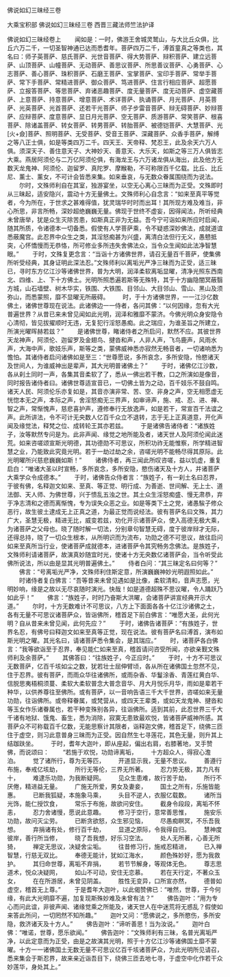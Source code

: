 <!-- { "loadSidebar": true } -->
佛说如幻三昧经三卷


大乘宝积部
佛说如幻三昧经三卷
西晋三藏法师竺法护译


佛说如幻三昧经卷上
　　闻如是：一时，佛游王舍城灵鹫山，与大比丘众俱，比丘六万二千，一切圣智神通已达而悉耆年。菩萨四万二千，溥首童真之等类也，其名曰：师子英菩萨、慈氏菩萨、光世音菩萨、得大势菩萨、辩积菩萨、建立远菩萨、山顶菩萨、山幢菩萨、无动菩萨、善思议菩萨、所思善议菩萨、心勇菩萨、心志菩萨、善心菩萨、珠积菩萨、石磨王菩萨、宝掌菩萨、宝印手菩萨、常举手菩萨、常下手菩萨、常精进菩萨、御众菩萨、笃进菩萨、住言行相应菩萨、超愿菩萨、立报答菩萨、等思菩萨、弃诸恶趣菩萨、度无量菩萨、度无动菩萨、虚空藏菩萨、上意菩萨、持意菩萨、增意菩萨、术详菩萨、执诵菩萨、月光菩萨、月英菩萨、光英菩萨、光首菩萨、还若干光菩萨、师子步雷音菩萨、辩无碍菩萨、妙辩菩萨、应辩菩萨、度意菩萨、显日月光菩萨、空无菩萨、质游菩萨、常笑菩萨、根喜菩萨、除诸盖菩萨、转女菩萨、转男菩萨、转胎菩萨、被德铠菩萨、大慧菩萨、光[火+僉]菩萨、照明菩萨、无受菩萨、受音王菩萨、深藏菩萨、众香手菩萨，解缚之等八正士俱，如是等类四万二千。四天王、天帝释、梵忍王，此及余天六万人俱。须深天子、善住意天子、大神妙天、善意天、大乐天，如斯之等三万人俱皆志大乘。燕居阿须伦与二万亿阿须伦俱，有海龙王与六万诸龙俱从海出，此及他方无数天龙鬼神、阿须伦、迦留罗、真陀罗、摩睺勒，不可称限百千亿载。比丘、比丘尼、薰士、薰女，不可计会皆悉来集。如来垂哀，与无数众眷属围绕而为说法。
　　尔时，文殊师利自在其室，独游宴坐，以空无心离心三昧而为正受。文殊即时从三昧起，适安隐兴，震动十方无量佛土。文殊师利心自念言：“如来至真平等觉者，今为所在，于世求之甚难得值，犹灵瑞华时时而出耳！其所现方难及难当，非心所思，非言所畅，深妙超绝巍巍无量。佛现于世终不虚妄，因得闻法，所听经典未曾唐举，犹是众生灭除苦患，如斯真正非为无益。吾今宁可诣如来所应时启闻，随其所质，令诸德本一切备悉。假使有人学菩萨乘，令不疑惑深妙佛法，成就道谊悉蔽魔宫。此忍界中众生之类，其淫怒痴甚为兴盛，离清白法但行无义，愚戆抵突，心怀憍慢而无恭恪，所可修业多所违失舍佛法众，当令众生闻如此法净智慧眼。”
　　于时，文殊复更念言：“当诣十方诸佛世界，请召无量百千菩萨，使集佛所听受经典，其身证明此深法忍。”文殊师利以离垢光严净三昧而为正受，适三昧已，寻时东方亿江沙等诸佛世界，普为大明，润泽柔软离垢显曜，清净光照东西南北、四维、上、下十方佛土。光明所照悉遍若斯等无殊特，其于十方幽隐闇冥蔽翳方城，山石墙壁、树木华实，铁围、大铁围、目邻山、大目邻山、雪山、黑山及须弥山，而悉蒙照，靡不显曜无所蔽碍。
　　时，于十方诸佛世界，一一江沙亿数佛土，诸佛世尊现在说法。此诸佛边一一侍者，各问其佛：“以何因缘，忽有大光普遍世界？从昔已来未曾见闻如此光明，润泽和雅靡不蒙济。今佛光明众身安隐令心清彻，皆见拔擢顺时无违，无复犯行淫怒愚痴。此之瑞应，为谁圣旨之所建立，所演光曜晖赫若兹？”
　　是诸佛世尊，睹诸侍者之所启问，默然不应。其彼世界天龙神声，阿须伦、迦留罗及金翅鸟、揵沓和声，人非人声，飞鸟鹿声，风雨水声，大海中声，歌妓乐声，斯等之类，蒙佛威神悉亦寂然无畅音者，一切诸响悉为憺怕。其诸侍者启问诸佛如是至三：“世尊愿说，多所哀念，多所安隐，怜愍诸天及世间人，为谁威神出是辈声，其大光明普诸佛土？”
　　于时，诸佛亿江沙数，各从刹土同时一声，各集其音柔软了了，悉从一佛出若干教，口之所演如是像音，同时报告诸侍者曰。诸佛世尊适宣音已，一切佛土皆为之动，百千妓乐不鼓自鸣。诸天人民、阿须伦乐亦复如是，其音亦演非常、苦、空、非身之声，空无相愿虚无恍惚本无之声，本际之声，舍淫怒痴无三界声，如审谛声，施、戒、忍、进、禅、智之声，常惭愧声，慈悲喜护声，遵修奉行无放逸声，如是若干，常宣百千法谊之声。此所讲法，令不可计无央数人亿百千众立不退转，志于无上正真道意，开化声闻及缘觉法，释梵之位、成转轮王其亦若兹。
　　于是诸佛告诸侍者：“诸族姓子，汝等默然专问是为。此非声闻、缘觉之地所能及者，诸天世人及阿须伦闻此迷荒。如来咨嗟颂宣斯光明德，其功德勋不可思议，所积功祚无能惟察，所学精进智慧之业，乃能致此究竟光明。若于一劫过劫之余，咨嗟光明不能畅尽得其原际。此光明曜所兴慈悲巍巍如斯！”
　　诸佛侍者，再三闻此所叹咨嗟，益以饥虚，重复启白：“唯诸大圣以时宣畅，多所哀念，多所安隐，愍伤诸天及十方人，并诸菩萨大乘学众令成德本。”
　　于时，诸佛告众侍者言：“族姓子，有一刹土名曰忍界，于彼有佛，名释迦文如来、至真、等正觉、明行成、为善逝、世间解、无上士、道法御、天人师、为佛世尊，兴于愦乱五浊之世。其土众生淫怒痴盛、慢无肃恭，弃于净志清和之德而离惭愧，专为误失众恶之业。如是等类下土之党，诸愚騃子修众恶行，故生彼土逮成无上正真之道，为最正觉而说经法。彼有菩萨名曰文殊，其力广大，圣慧无极，精进无比，威变若兹，劝化开示诸菩萨众，使入高德无极大乘，为诸菩萨之父母也。晓了随时解一切法，分别章句智慧无碍，度于彼岸辩才无际，还得总持，晓了一切众生根本，从所明识而为流布，功勋之德不可思议，故往启问如来至真所当行业，使诸菩萨成就德本，进诸菩萨令其究畅务念佛法。是族姓子，文殊师利请诸菩萨，故演真妙随宜时光，使诸十方无央数亿诸菩萨会，当令听受此佛所说法，所以由是显其光明普遍佛土。”
　　侍者白问：“其三昧定名曰何等？”
　　佛言：“号离垢光严净，文殊师利住斯定意，所演巍巍神妙光明遐照如此。”
　　时诸侍者复白佛言：“吾等昔来未曾见遇如是比像，柔软清和，音声志愿，光明妙响，缘是之故以无尽哀随时演光。快哉！如是道德超殊不思议曜，令人踊跃乃如此乎！”
　　佛言：“族姓子，时时乃奋斯大洪曜，会诸菩萨讲宣经典开示大道。”
　　尔时，十方无数难计不可思议，八方上下面面各各十亿江沙诸佛之土，各有无量不可思议诸菩萨众，皆诣佛所，稽首足下前白佛言：“唯愿大圣，此何光明？自从昔来未曾见闻，此何先应？”
　　于时，诸佛告诸菩萨：“有族姓子，世界名忍，有佛号曰释迦文如来至真等正觉，现在说法。彼有菩萨名曰溥首，演布如斯光明之曜。其光名曰，请诸菩萨悉令集会，是其瑞应。”
　　时，诸菩萨各白佛言：“我等欲诣至于忍界，奉见能仁如来至真，稽首请问咨受所闻，亦欲亲觐文殊师利及余菩萨。”
　　其佛答曰：“往族姓子，今正应时。”
　　于时，十方不可思议无数菩萨，亿百千垓如尘之数，犹若壮士屈伸臂顷，各从所在诸佛国土忽然不见，住于忍界。彼有菩萨，而雨众华往诸佛所，或雨杂香、华鬘涂香、青莲红黄白华、信脱思夷梧桐须蔓、柔软大柔软普念大普念音华、月大月悦乐月华，雨如是辈若干种华，以供养尊往至佛所。或有菩萨，以一音响告语三千大千世界，咨嗟如来无量功勋，往诣佛所。或帝释眷属，或梵营从，或四天王辈类，或如天龙鬼神、揵沓和等玉女作乐诸眷属也，若干种变殊别各异，往诣佛所。适到其前，此忍世界三千大千诸有地狱、饿鬼、畜生，悉为消除，寂寞无患致最欢悦，皆诸菩萨威神所感。其菩萨众不可称载百千亿数，无能思察计其限者，诣释迦文佛，稽首足下，绕佛三匝住于虚空，则习此意普身三昧而为正受。因自然生七寻莲花，其色无量，则升其上结跏趺坐。
　　于时，耆年大迦叶，即从座起，偏出右肩，右膝著地，叉手赞佛，而说颂曰：
　　“若施于欢悦，功勋谛离垢，
　　十方超众人，得寂心澹泊。
　　觉了诸所行，尊为无等匹，
　　开道显示我，无量不思议。
　　善遵行布施，奉戒亿垓劫，
　　所行无等伦，三界无所著。
　　忍力势无极，其力凡有十，
　　难逮乐功勋，为我断疑网。
　　见众生患难，故行苦于劫，
　　所行不厌倦，精进益无量。
　　广施无所爱，男女及妻妾，
　　国土之所有，乐施皆能惠。
　　已断我狐疑，本施象马乘，
　　头目不逆人，衣服亿载数。
　　诸所当光饰，能仁授饮食，
　　常乐于布施，故欲问安住。
　　截身令段段，离垢不怀恚，
　　忍力舍诸慢，愿说此意趣。
　　修习于空行，意常善思惟，
　　施安乐功勋，故问灭尘劳。
　　已断贪欲怒，众生邪见恼，
　　尽愚痴瞑冥，不乐吾我想。
　　弃捐诸有处，修行百千劫，
　　显道之原际，令我得自归。
　　慧神度彼岸，善行所当修，
　　晓了吾我想，好乐习空法。
　　处人无所著，心善无所猗，
　　禅定无思议，决疑舍尘垢。
　　往昔修习行，施戒忍精进，
　　已入禅智慧，行慈无双比。
　　奉德无能计，犹如江海水，
　　颜色殊妙好，愿为我救护。
　　其归命世尊，离垢不弃捐，
　　若节节解身，等观体无色。
　　尊志思道术，悦众决疑网，
　　如山不可动，安住无恋慕。
　　若在天行定，不著众玉女，
　　在在所游居，未曾见阴盖。
　　胜性无变异，口所宣亦然，
　　德普如虚空，稽首无上尊。”
　　于是耆年大迦叶，以此偈赞佛已：“唯然，世尊，于今何缘，有此大光明靡不遍，加复现斯殊妙难及未曾有法？”
　　佛告迦叶：“用为专心而问此谊，非彼声闻、诸缘觉乘之所能及，诸天世人在中迷荒将无惑乱？假使如来答此所问，一切罔然不知所趣。”
　　迦叶又问：“愿佛说之，多所愍伤，多所安隐，救济诸天及十方人。”
　　佛告迦叶：“谛听善思！当为汝说。”
　　迦叶白佛：“唯诺，世尊，愿乐欲闻。”
　　佛告迦叶：“文殊师利有三昧，名普光离垢严净，以此定意而为正受，由是之故演其光明，照于十方亿江沙等诸佛国土靡不蒙曜。十方一一诸佛国土无数无量不可思议亿百千垓诸菩萨众，为此光明所见请召，悉来集会于斯忍界，故来亲近诣吾目下，绕佛三匝去地七寻，于虚空中化作若干众妙莲华，身处其上。”
